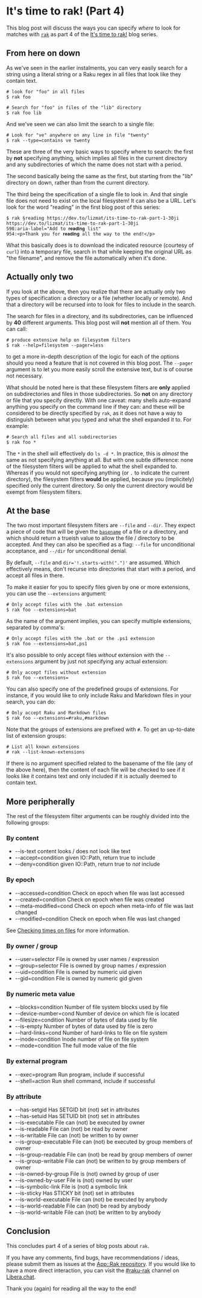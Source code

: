 # It's time to rak! (Part 4)

This blog post will discuss the ways you can specify *where* to look for matches with [`rak`](https://raku.land/zef:lizmat/App::Rak) as part 4 of the [It's time to rak!](https://dev.to/lizmat/its-time-to-rak-part-1-30ji) blog series.

## From here on down

As we've seen in the earlier instalments, you can very easily search for a string using a literal string or a Raku regex in all files that look like they contain text.
```
# look for "foo" in all files
$ rak foo

# Search for "foo" in files of the "lib" directory
$ rak foo lib
```
And we've seen we can also limit the search to a single file:
```
# Look for "ve" anywhere on any line in file "twenty"
$ rak --type=contains ve twenty
```
These are three of the very basic ways to specify where to search: the first by **not** specifying anything, which implies all files in the current directory and any subdirectories of which the name does not start with a period.

The second basically being the same as the first, but starting from the "lib" directory on down, rather than from the current directory.

The third being the specification of a single file to look in.  And that single file does not need to exist on the local filesystem!  It can also be a URL.  Let's look for the word "reading" in the first blog post of this series:
```
$ rak §reading https://dev.to/lizmat/its-time-to-rak-part-1-30ji
https://dev.to/lizmat/its-time-to-rak-part-1-30ji
598:aria-label="Add to 𝐫𝐞𝐚𝐝𝐢𝐧𝐠 list"
954:<p>Thank you for 𝐫𝐞𝐚𝐝𝐢𝐧𝐠 all the way to the end!</p>
```
What this basically does is to download the indicated resource (courtesy of `curl`) into a temporary file, search in that while keeping the original URL as "the filename", and remove the file automatically when it's done.

## Actually only two

If you look at the above, then you realize that there are actually only two types of specification: a directory or a file (whether locally or remote).  And that a directory will be recursed into to look for files to include in the search.

The search for files in a directory, and its subdirectories, can be influenced by **40** different arguments.  This blog post will **not** mention all of them.  You can call:
```
# produce extensive help on filesystem filters
$ rak --help=filesystem --pager=less
```
to get a more in-depth description of the logic for each of the options should you need a feature that is not covered in this blog post.  The `--pager` argument is to let you more easily scroll the extensive text, but is of course not necessary.

What should be noted here is that these filesystem filters are **only** applied on subdirectories and files in those subdirectories.  So **not** on any directory or file that you specify directly.  With one caveat: many shells auto-expand anything you specify on the command line if they can: and these will be considered to be directly specified by `rak`, as it does not have a way to distinguish between what you typed and what the shell expanded it to.  For example:
```
# Search all files and all subdirectories
$ rak foo *
```
The `*` in the shell will effectively do `ls -d *`.  In practice, this is *almost* the same as not specifying anything at all.  But with one subtle difference: none of the filesystem filters will be applied to what the shell expanded to.  Whereas if you would not specifying anything (or `.` to indicate the current directory), the filesystem filters **would** be applied, because you (implicitely) specified only the current directory.  So only the current directory would be exempt from filesystem filters.

## At the base

The two most important filesystem filters are `--file` and `--dir`.  They expect a piece of code that will be given the [`basename`](https://docs.raku.org/type/IO::Path#method_basename) of a file or a directory, and which should return a trueish value to allow the file / directory to be accepted.  And they can also be specified as a flag: `--file` for unconditional acceptance, and `--/dir` for unconditional denial.

By default, `--file` and `dir='!.starts-with(".")'` are assumed.  Which effectively means, don't recurse into directories that start with a period, and accept all files in there.

To make it easier for you to specify files given by one or more extensions, you can use the `--extensions` argument:
```
# Only accept files with the .bat extension
$ rak foo --extensions=bat
```
As the name of the argument implies, you can specify multiple extensions, separated by comma's:
```
# Only accept files with the .bat or the .ps1 extension
$ rak foo --extensions=bat,ps1
```
It's also possible to only accept files *without* extension with the `--extensions` argument by just not specifying any actual extension:
```
# Only accept files without extension
$ rak foo --extensions=
```
You can also specify one of the predefined groups of extensions.  For instance, if you would like to only include Raku and Markdown files in your search, you can do:
```
# Only accept Raku and Markdown files
$ rak foo --extensions=#raku,#markdown
```
Note that the groups of extensions are prefixed with `#`.  To get an up-to-date list of extension groups:
```
# List all known extensions
# rak --list-known-extensions
```

If there is no argument specified related to the basename of the file (any of the above here), then the content of each file will be checked to see if it looks like it contains text and only included if it is actually deemed to contain text.

## More peripherally

The rest of the filesystem filter arguments can be roughly divided into the following groups:

### By content

- --is-text           content looks / does not look like text
- --accept=condition  given IO::Path, return true to include
- --deny=condition    given IO::Path, return true to *not* include

### By epoch

- --accessed=condition  Check on epoch when file was last accessed
- --created=condition   Check on epoch when file was created
- --meta-modified=cond  Check on epoch when meta-info of file was last changed
- --modified=condition  Check on epoch when file was last changed

See [Checking times on files](https://raku.land/zef:lizmat/App::Rak#checking-times-on-files) for more information.

### By owner / group

- --user=selector   File is owned by user names / expression
- --group=selector  File is owned by group names / expression
- --uid=condition   File is owned by numeric uid given
- --gid=condition   File is owned by numeric gid given

### By numeric meta value

- --blocks=condition    Number of file system blocks used by file
- --device-number=cond  Number of device on which file is located
- --filesize=condition  Number of bytes of data used by file
- --is-empty            Number of bytes of data used by file is zero
- --hard-links=cond     Number of hard-links to file on file system
- --inode=condition     Inode number of file on file system
- --mode=condition      The full mode value of the file

### By external program

- --exec=program  Run program, include if successful
- --shell=action  Run shell command, include if successful

### By attribute

- --has-setgid           Has SETGID bit (not) set in attributes
- --has-setuid           Has SETUID bit (not) set in attributes
- --is-executable        File can (not) be executed by owner
- --is-readable          File can (not) be read by owner
- --is-writable          File can (not) be written to by owner
- --is-group-executable  File can (not) be executed by group members of owner
- --is-group-readable    File can (not) be read by group members of owner
- --is-group-writable    File can (not) be written to by group members of owner
- --is-owned-by-group    File is (not) owned by group of user
- --is-owned-by-user     File is (not) owned by user
- --is-symbolic-link     File is (not) a symbolic link
- --is-sticky            Has STICKY bit (not) set in attributes
- --is-world-executable  File can (not) be executed by anybody
- --is-world-readable    File can (not) be read by anybody
- --is-world-writable    File can (not) be written to by anybody

## Conclusion

This concludes part 4 of a series of blog posts about `rak`.

If you have any comments, find bugs, have recommendations / ideas, please submit them as issues at the [App::Rak repository](https://github.com/lizmat/App-Rak/issues).  If you would like to have a more direct interaction, you can visit the [#raku-rak](https://web.libera.chat/?channel=#raku-rak) channel on [Libera.chat](https://libera.chat).

Thank you (again) for reading all the way to the end!

